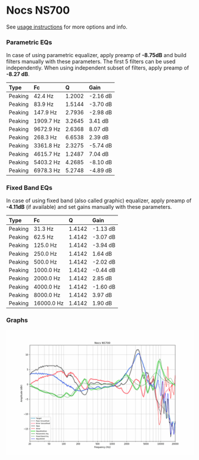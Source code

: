 # Nocs NS700
See [usage instructions](https://github.com/jaakkopasanen/AutoEq#usage) for more options and info.

### Parametric EQs
In case of using parametric equalizer, apply preamp of **-8.75dB** and build filters manually
with these parameters. The first 5 filters can be used independently.
When using independent subset of filters, apply preamp of **-8.27 dB**.

| Type    | Fc        |      Q | Gain     |
|:--------|:----------|:-------|:---------|
| Peaking | 42.4 Hz   | 1.2002 | -2.16 dB |
| Peaking | 83.9 Hz   | 1.5144 | -3.70 dB |
| Peaking | 147.9 Hz  | 2.7936 | -2.98 dB |
| Peaking | 1909.7 Hz | 3.2645 | 3.41 dB  |
| Peaking | 9672.9 Hz | 2.6368 | 8.07 dB  |
| Peaking | 268.3 Hz  | 6.6538 | 2.39 dB  |
| Peaking | 3361.8 Hz | 2.3275 | -5.74 dB |
| Peaking | 4615.7 Hz | 1.2487 | 7.04 dB  |
| Peaking | 5403.2 Hz | 4.2685 | -8.10 dB |
| Peaking | 6978.3 Hz | 5.2748 | -4.89 dB |

### Fixed Band EQs
In case of using fixed band (also called graphic) equalizer, apply preamp of **-4.11dB**
(if available) and set gains manually with these parameters.

| Type    | Fc         |      Q | Gain     |
|:--------|:-----------|:-------|:---------|
| Peaking | 31.3 Hz    | 1.4142 | -1.13 dB |
| Peaking | 62.5 Hz    | 1.4142 | -3.07 dB |
| Peaking | 125.0 Hz   | 1.4142 | -3.94 dB |
| Peaking | 250.0 Hz   | 1.4142 | 1.64 dB  |
| Peaking | 500.0 Hz   | 1.4142 | -2.02 dB |
| Peaking | 1000.0 Hz  | 1.4142 | -0.44 dB |
| Peaking | 2000.0 Hz  | 1.4142 | 2.85 dB  |
| Peaking | 4000.0 Hz  | 1.4142 | -1.60 dB |
| Peaking | 8000.0 Hz  | 1.4142 | 3.97 dB  |
| Peaking | 16000.0 Hz | 1.4142 | 1.90 dB  |

### Graphs
![](./Nocs%20NS700.png)